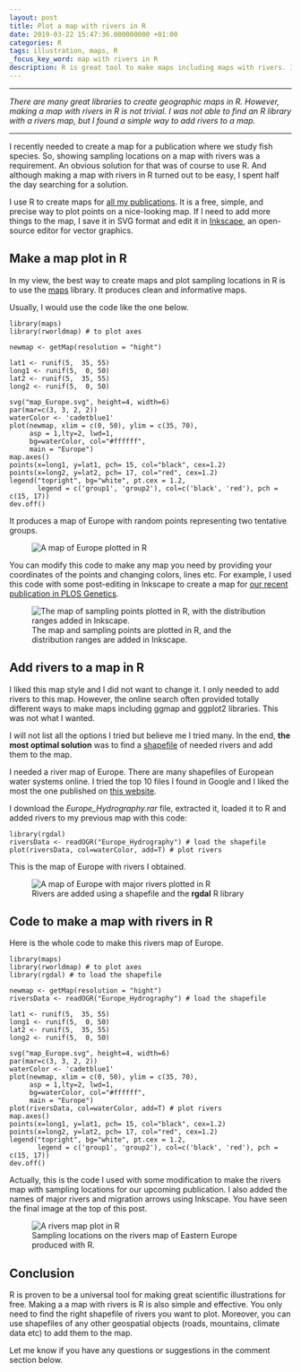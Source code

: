 ```yaml
---
layout: post
title: Plot a map with rivers in R
date: 2019-03-22 15:47:36.000000000 +01:00
categories: R
tags: illustration, maps, R
_focus_key_word: map with rivers in R
description: R is great tool to make maps including maps with rivers. I would like to share how I created a map with rivers in R with the simplest code possible.
---
```


<hr/>

<p><em>There are many great libraries to create geographic maps in R. However, making a map with rivers in R is not trivial. I was not able to find an R library with a rivers map, but I found a simple way to add rivers to a map.</em></p>

<hr/>


<p>I recently needed to create a map for a publication where we study fish species. So, showing sampling locations on a map with rivers was a requirement. An obvious solution for that was of course to use R. And although making a map with rivers in R turned out to be easy, I spent half the day searching for a solution.</p>

<p>I use R to create maps for <a href="http://evodify.com/publications/">all my publications</a>. It is a free, simple, and precise way to plot points on a nice-looking map. If I need to add more things to the map, I save it in SVG format and edit it in <a href="https://inkscape.org/" target="_blank">Inkscape</a>, an open-source editor for vector graphics.</p>
<!--more-->

<h2>Make a map plot in R</h2>

<p>In my view, the best way to create maps and plot sampling locations in R is to use the <a href="https://cran.r-project.org/web/packages/maps/index.html" target="_blank">maps</a> library. It produces clean and informative maps.</p>

<p>Usually, I would use the code like the one below.</p>

<pre class="wp-block-code"><code>library(maps)
library(rworldmap) # to plot axes

newmap &lt;- getMap(resolution = "hight")

lat1 &lt;- runif(5,  35, 55)
long1 &lt;- runif(5,  0, 50)
lat2 &lt;- runif(5,  35, 55)
long2 &lt;- runif(5,  0, 50)

svg("map_Europe.svg", height=4, width=6)
par(mar=c(3, 3, 2, 2))
waterColor &lt;- 'cadetblue1'
plot(newmap, xlim = c(0, 50), ylim = c(35, 70),
     asp = 1,lty=2, lwd=1,
     bg=waterColor, col="#ffffff",
     main = "Europe")
map.axes()
points(x=long1, y=lat1, pch= 15, col="black", cex=1.2)
points(x=long2, y=lat2, pch= 17, col="red", cex=1.2)
legend("topright", bg="white", pt.cex = 1.2,
       legend = c('group1', 'group2'), col=c('black', 'red'), pch = c(15, 17))
dev.off()</code></pre>

<p>It produces a map of Europe with random points representing two tentative groups.</p>
<div class="wp-block-image">
<figure class="aligncenter"><img src="{{ site.baseurl }}/assets/posts/2019-03-22-rivers-map-in-r/map_Europe.jpeg" alt="A map of Europe plotted in R" class="wp-image-1598" /></figure>
</div>

<p>You can modify this code to make any map you need by providing your coordinates of the points and changing colors, lines etc. For example, I used this code with some post-editing in Inkscape to create a map for <a href="https://doi.org/10.1371/journal.pgen.1007949" target="_blank">our recent publication in PLOS Genetics</a>.</p>
<figure class="aligncenter"><img src="{{ site.baseurl }}/assets/posts/2019-03-22-rivers-map-in-r/journal.pgen_.1007949.g001.jpeg" alt="The map of sampling points plotted in R, with the distribution ranges added in Inkscape." class="wp-image-1602" />
<figcaption class="aligncenter">The map and sampling points are plotted in R, and the distribution ranges are added in Inkscape.</figcaption>
</figure>

<h2>Add rivers to a map in R</h2>

<p>I liked this map style and I did not want to change it. I only needed to add rivers to this map. However, the online search often provided totally different ways to make maps including ggmap and ggplot2 libraries. This was not what I wanted.</p>

<p>I will not list all the options I tried but believe me I tried many. In the end, <strong>the most optimal solution</strong> was to find a <a href="https://en.wikipedia.org/wiki/Shapefile" target="_blank">shapefile</a> of needed rivers and add them to the map.</p>

<p>I needed a river map of Europe. There are many shapefiles of European water systems online. I tried the top 10 files I found in Google and I liked the most the one published on <a href="https://tapiquen-sig.jimdo.com/english-version/free-downloads/europe/" target="_blank">this website</a>.</p>

<p>I download the <em>Europe_Hydrography.rar</em> file, extracted it, loaded it to R and added rivers to my previous map with this code:</p>

<pre class="wp-block-code"><code>library(rgdal)
riversData &lt;- readOGR("Europe_Hydrography") # load the shapefile
plot(riversData, col=waterColor, add=T) # plot rivers</code></pre>

<p>This is the map of Europe with rivers I obtained.</p>
<div class="wp-block-image">
<figure class="aligncenter"><img src="{{ site.baseurl }}/assets/posts/2019-03-22-rivers-map-in-r/map_Europe_rivers.jpeg" alt="A map of Europe with major rivers plotted in R" class="wp-image-1606" />
<figcaption class="aligncenter">Rivers are added using a shapefile and the <strong>rgdal</strong> R library</figcaption>
</figure>
</div>

<h2>Code to make a map with rivers in R</h2>

<p>Here is the whole code to make this rivers map of Europe.</p>

<pre class="wp-block-code"><code>library(maps)
library(rworldmap) # to plot axes
library(rgdal) # to load the shapefile

newmap &lt;- getMap(resolution = "hight")
riversData &lt;- readOGR("Europe_Hydrography") # load the shapefile

lat1 &lt;- runif(5,  35, 55)
long1 &lt;- runif(5,  0, 50)
lat2 &lt;- runif(5,  35, 55)
long2 &lt;- runif(5,  0, 50)

svg("map_Europe.svg", height=4, width=6)
par(mar=c(3, 3, 2, 2))
waterColor &lt;- 'cadetblue1'
plot(newmap, xlim = c(0, 50), ylim = c(35, 70),
     asp = 1,lty=2, lwd=1,
     bg=waterColor, col="#ffffff",
     main = "Europe")
plot(riversData, col=waterColor, add=T) # plot rivers
map.axes()
points(x=long1, y=lat1, pch= 15, col="black", cex=1.2)
points(x=long2, y=lat2, pch= 17, col="red", cex=1.2)
legend("topright", bg="white", pt.cex = 1.2,
       legend = c('group1', 'group2'), col=c('black', 'red'), pch = c(15, 17))
dev.off()</code></pre>

<p>Actually,  this is the code I used with some modification to make the rivers map with sampling locations for our upcoming publication. I also added the names of major rivers and migration arrows using Inkscape. You have seen the final image at the top of this post.</p>
<div class="wp-block-image">
<figure class="aligncenter"><img src="{{ site.baseurl }}/assets/posts/2019-03-22-rivers-map-in-r/map_Ukraine.jpeg" alt="A rivers map plot in R" class="wp-image-1608" />
<figcaption class="aligncenter">Sampling locations on the rivers map of Eastern Europe produced with R.</figcaption>
</figure>
</div>

<h2> Conclusion</h2>

<p>R is proven to be a universal tool for making great scientific illustrations for free. Making a a map with rivers is R is also simple and effective. You only need to find the right shapefile of rivers you want to plot. Moreover, you can use shapefiles of any other geospatial objects (roads, mountains, climate data etc) to add them to the map.</p>

<p>Let me know if you have any questions or suggestions in the comment section below.</p>

